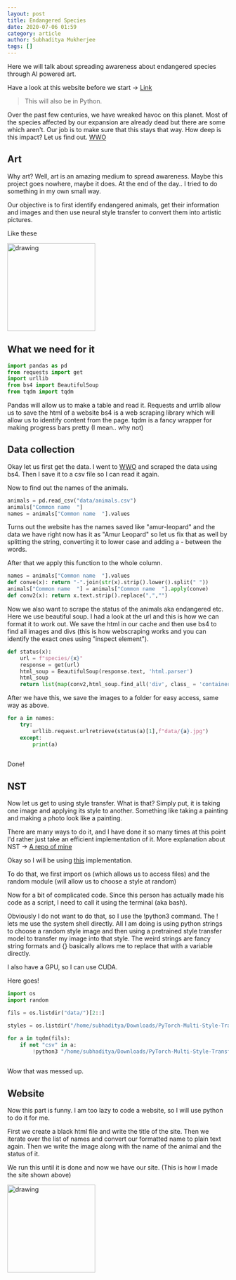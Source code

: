 ```yaml
---
layout: post
title: Endangered Species
date: 2020-07-06 01:59
category: article
author: Subhaditya Mukherjee
tags: []
---
```


Here we will talk about spreading awareness about endangered species through AI powered art.

Have a look at this website before we start -> [Link](/endangered.html)

> This will also be in Python.

Over the past few centuries, we have wreaked havoc on this planet. Most of the species affected by our expansion are already dead but there are some which aren't. Our job is to make sure that this stays that way. 
How deep is this impact? Let us find out. [WWO](https://www.worldwildlife.org/)

## Art

Why art? 
Well, art is an amazing medium to spread awareness. Maybe this project goes nowhere, maybe it does. At the end of the day.. I tried to do something in my own small way.

Our objective is to first identify endangered animals, get their information and images and then use neural style transfer to convert them into artistic pictures. 

Like these 

<img src="{{site.baseurl}}/outputs/african-elephant.jpg" alt="drawing" width="200"/>

## What we need for it

```py
import pandas as pd
from requests import get
import urllib
from bs4 import BeautifulSoup
from tqdm import tqdm
```
Pandas will allow us to make a table and read it.
Requests and urrlib allow us to save the html of a website
bs4 is a web scraping library which will allow us to identify content from the page.
tqdm is a fancy wrapper for making progress bars pretty (I mean.. why not)

## Data collection

Okay let us first get the data. I went to [WWO](https://www.worldwildlife.org/) and scraped the data using bs4.
Then I save it to a csv file so I can read it again.

Now to find out the names of the animals.

```py
animals = pd.read_csv("data/animals.csv")
animals["Common name  "]
names = animals["Common name  "].values
```

Turns out the website has the names saved like "amur-leopard" and the data we have right now has it as "Amur Leopard" so let us fix that as well by splitting the string, converting it to lower case and adding a - between the words. 

After that we apply this function to the whole column.

```py
names = animals["Common name  "].values
def conve(x): return "-".join(str(x).strip().lower().split(" "))
animals["Common name  "] = animals["Common name  "].apply(conve)
def conv2(x): return x.text.strip().replace(",","")
```

Now we also want to scrape the status of the animals aka endangered etc. Here we use beautiful soup. I had a look at the url and this is how we can format it to work out. We save the html in our cache and then use bs4 to find all images and divs (this is how webscraping works and you can identify the exact ones using "inspect element"). 

``` py
def status(x):
    url = f"species/{x}"
    response = get(url)
    html_soup = BeautifulSoup(response.text, 'html.parser')
    html_soup
    return list(map(conv2,html_soup.find_all('div', class_ = 'container')[:2])),html_soup.find_all('img')[0]["src"]
```

After we have this, we save the images to a folder for easy access, same way as above.

``` py
for a in names:
    try:
        urllib.request.urlretrieve(status(a)[1],f"data/{a}.jpg")
    except:
        print(a)
    
```

Done! 

## NST

Now let us get to using style transfer. What is that? Simply put, it is taking one image and applying its style to another. Something like taking a painting and making a photo look like a painting. 

There are many ways to do it, and I have done it so many times at this point I'd rather just take an efficient implementation of it. More explanation about NST -> [A repo of mine](https://github.com/SubhadityaMukherjee/neural_style_transfer)

Okay so I will be using [this](https://github.com/zhanghang1989/PyTorch-Multi-Style-Transfer) implementation.

To do that, we first import os (which allows us to access files) and the random module (will allow us to choose a style at random)

Now for a bit of complicated code.
Since this person has actually made his code as a script, I need to call it using the terminal (aka bash). 

Obviously I do not want to do that, so I use the !python3 command. The ! lets me use the system shell directly.
All I am doing is using python strings to choose a random style image and then using a pretrained style transfer model to transfer my image into that style.
The weird strings are fancy string formats and {} basically allows me to replace that with a variable directly.

I also have a GPU, so I can use CUDA.

Here goes!

```py
import os
import random

fils = os.listdir("data/")[2::]

styles = os.listdir("/home/subhaditya/Downloads/PyTorch-Multi-Style-Transfer-master/experiments/images/21styles/")

for a in tqdm(fils):
    if not "csv" in a:
        !python3 "/home/subhaditya/Downloads/PyTorch-Multi-Style-Transfer-master/experiments/main.py" eval --content-image "data/{a}" --style-image "/home/subhaditya/Downloads/PyTorch-Multi-Style-Transfer-master/experiments/images/21styles/{random.choice(styles)}" --output-image "outputs/{a}" --model "/home/subhaditya/Downloads/PyTorch-Multi-Style-Transfer-master/experiments/models/21styles.model" --content-size 1024 --cuda 1
    
```

Wow that was messed up.

## Website

Now this part is funny. I am too lazy to code a website, so I will use python to do it for me. 

First we create a black html file and write the title of the site. 
Then we iterate over the list of names and convert our formatted name to plain text again. Then we write the image along with the name of the animal and the status of it. 

We run this until it is done and now we have our site. (This is how I made the site shown above)

<img src="{{site.baseurl}}/outputs/screen1.png" alt="drawing" width="200"/>